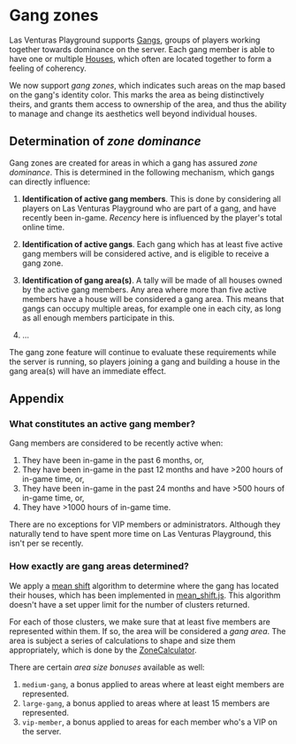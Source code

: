 # Gang zones
Las Venturas Playground supports [Gangs](../gangs/), groups of players working together towards
dominance on the server. Each gang member is able to have one or multiple [Houses](../houses/),
which often are located together to form a feeling of coherency.

We now support _gang zones_, which indicates such areas on the map based on the gang's identity
color. This marks the area as being distinctively theirs, and grants them access to ownership of
the area, and thus the ability to manage and change its aesthetics well beyond individual houses.

## Determination of _zone dominance_
Gang zones are created for areas in which a gang has assured _zone dominance_. This is determined
in the following mechanism, which gangs can directly influence:

  1. **Identification of active gang members**. This is done by considering all players on Las
     Venturas Playground who are part of a gang, and have recently been in-game. _Recency_ here
     is influenced by the player's total online time.

  1. **Identification of active gangs**. Each gang which has at least five active gang members
     will be considered active, and is eligible to receive a gang zone.

  1. **Identification of gang area(s)**. A tally will be made of all houses owned by the active
     gang members. Any area where more than five active members have a house will be considered
     a gang area. This means that gangs can occupy multiple areas, for example one in each city,
     as long as all enough members participate in this.

  1. ...

The gang zone feature will continue to evaluate these requirements while the server is running,
so players joining a gang and building a house in the gang area(s) will have an immediate effect.

## Appendix

### What constitutes an active gang member?
Gang members are considered to be recently active when:

  1. They have been in-game in the past 6 months, or,
  1. They have been in-game in the past 12 months and have >200 hours of in-game time, or,
  1. They have been in-game in the past 24 months and have >500 hours of in-game time, or,
  1. They have >1000 hours of in-game time.

There are no exceptions for VIP members or administrators. Although they naturally tend to have
spent more time on Las Venturas Playground, this isn't per se recently.

### How exactly are gang areas determined?
We apply a [mean shift](https://en.wikipedia.org/wiki/Mean_shift) algorithm to determine where the
gang has located their houses, which has been implemented in [mean_shift.js](mean_shift.js). This
algorithm doesn't have a set upper limit for the number of clusters returned.

For each of those clusters, we make sure that at least five members are represented within them. If
so, the area will be considered a _gang area_. The area is subject a series of calculations to shape
and size them appropriately, which is done by the [ZoneCalculator](zone_calculator.js).

There are certain _area size bonuses_ available as well:

  1. `medium-gang`, a bonus applied to areas where at least eight members are represented.
  1. `large-gang`, a bonus applied to areas where at least 15 members are represented.
  1. `vip-member`, a bonus applied to areas for each member who's a VIP on the server.
